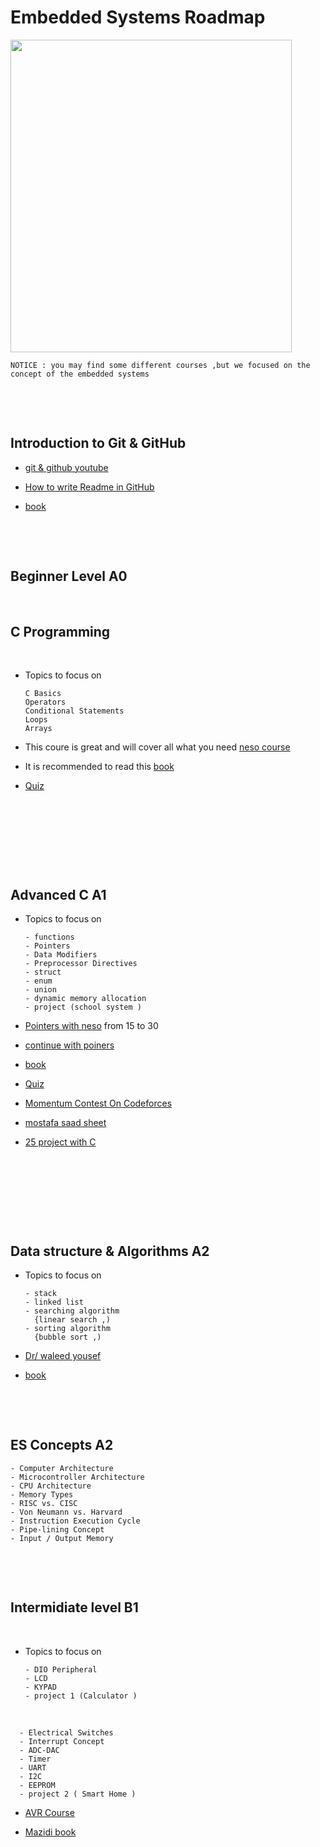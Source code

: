 # Embedded Systems Roadmap

<img src ="https://github.com/mmmmm222/Road-maps/assets/95083236/d1410caa-14e4-4524-9daa-983437828632" width = "450" height = "500">

~~~
NOTICE : you may find some different courses ,but we focused on the concept of the embedded systems
~~~

<p>&nbsp;</p>
<p>&nbsp;</p>



## Introduction to Git & GitHub

* [git & github youtube ](https://www.youtube.com/watch?v=Q6G-J54vgKc&t=7346s)

* [How to write Readme in GitHub](https://www.youtube.com/watch?v=evz1LqEomTE)

* [book](https://drive.google.com/drive/folders/1kaEu_kqoa-nUY7j8gkvGcQLsUnFywqD8)

<p>&nbsp;</p>
<p>&nbsp;</p>


##  Beginner Level A0
<p>&nbsp;</p>
<!-- ******************************************************* -->
<!-- ******************************************************* -->
<!-- ******************************************************* -->
<!-- ******************************************************* -->

## C Programming


<p>&nbsp;</p>

* Topics to focus on
  ~~~
  C Basics
  Operators
  Conditional Statements
  Loops
  Arrays
  ~~~

* This coure is great and will cover all what you need
[neso course](https://www.youtube.com/playlist?list=PLBlnK6fEyqRggZZgYpPMUxdY1CYkZtARR)

* It is recommended to read this 
[book](https://drive.google.com/file/d/1QJ39CZGrgYXs7onVxsgBOCU0gyl-_iRc/view?usp=drive_link)

* [Quiz](https://docs.google.com/forms/d/1DP4u-1MJ0XsEjqLOiJUiQHKQy11yjFofRW--Vm-704U/edit)

<p>&nbsp;</p>
<p>&nbsp;</p>
<!-- ******************************************************* -->
<!-- ******************************************************* -->
<!-- ******************************************************* -->
<!-- ******************************************************* -->
<!-- To make an embty line -->
<p>&nbsp;</p>
<p>&nbsp;</p>

<!-- ******************************************************* -->
<!-- ******************************************************* -->
<!-- ******************************************************* -->
<!-- ******************************************************* -->

## Advanced C  A1

* Topics to focus on
  ~~~
  - functions
  - Pointers
  - Data Modifiers
  - Preprocessor Directives
  - struct
  - enum
  - union
  - dynamic memory allocation
  - project (school system )
  ~~~


* [Pointers with neso](https://www.youtube.com/playlist?list=PLBlnK6fEyqRj9lld8sWIUNwlKfdUoPd1Y) from 15 to 30

* [continue with poiners](https://www.youtube.com/playlist?list=PL2_aWCzGMAwLZp6LMUKI3cc7pgGsasm2_)

* [book](https://drive.google.com/file/d/15c38tNQJIIiem_PQErl_oHzkXc9ly8Fu/view)

* [Quiz](https://docs.google.com/forms/d/1nKyrX9jb3dwwc_eUdiFucdp8qfo80etQ-b_wPP_pQl0/edit)

* [Momentum Contest On Codeforces](https://codeforces.com/group/tSRXotgMUm/contest/432087)

* [mostafa saad sheet](https://docs.google.com/spreadsheets/d/1iJZWP2nS_OB3kCTjq8L6TrJJ4o-5lhxDOyTaocSYc-k/edit#gid=84654839)

* [25 project with C](https://www.geeksforgeeks.org/c-projects/)
  
<p>&nbsp;</p>
<p>&nbsp;</p>

<!-- ******************************************************* -->
<!-- ******************************************************* -->
<!-- ******************************************************* -->
<!-- ******************************************************* -->

  
<p>&nbsp;</p>
<p>&nbsp;</p>
<!-- ******************************************************* -->
<!-- ******************************************************* -->
<!-- ******************************************************* -->
<!-- ******************************************************* -->

## Data structure & Algorithms  A2

* Topics to focus on
  ~~~
  - stack
  - linked list
  - searching algorithm
    {linear search ,)
  - sorting algorithm
    {bubble sort ,)
  ~~~
  
* [Dr/ waleed yousef](https://www.youtube.com/playlist?list=PLoK2Lr1miEm-5zCzKE8siQezj9rvQlnca)

* [book](https://drive.google.com/drive/folders/1kaEu_kqoa-nUY7j8gkvGcQLsUnFywqD8)

<p>&nbsp;</p>
<p>&nbsp;</p>

## ES Concepts  A2

  ~~~
  - Computer Architecture
  - Microcontroller Architecture
  - CPU Architecture
  - Memory Types
  - RISC vs. CISC
  - Von Neumann vs. Harvard
  - Instruction Execution Cycle
  - Pipe-lining Concept
  - Input / Output Memory
  ~~~

<p>&nbsp;</p>
<p>&nbsp;</p>


## Intermidiate level B1

<p>&nbsp;</p>

* Topics to focus on
  ~~~
  - DIO Peripheral
  - LCD
  - KYPAD
  - project 1 (Calculator )
  ~~~
<p>&nbsp;</p>

  ~~~
    - Electrical Switches
    - Interrupt Concept
    - ADC-DAC
    - Timer
    - UART
    - I2C
    - EEPROM
    - project 2 ( Smart Home )
  ~~~

  
 * [AVR Course](https://www.youtube.com/playlist?list=PLoiqjtgvXf9e2VJk8GWEXwECPM_7JRwkE)
 
 * [Mazidi book](https://drive.google.com/file/d/1zIbACN0ewcPSs0gRzlMu8bCPTVI5U8BI/view?usp=drive_link)
 
 
